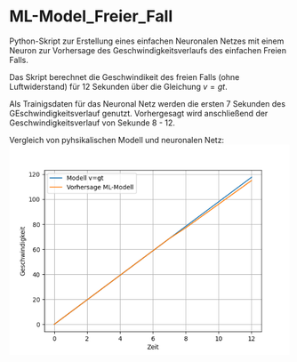 # ML-Model_Freier_Fall

Python-Skript zur Erstellung eines einfachen Neuronalen Netzes mit einem Neuron zur Vorhersage des Geschwindigkeitsverlaufs des einfachen Freien Falls. 

Das Skript berechnet die Geschwindikeit des freien Falls (ohne Luftwiderstand) für 12 Sekunden über die Gleichung $v = gt$.

Als Trainigsdaten für das Neuronal Netz werden die ersten 7 Sekunden des GEschwindigkeitsverlauf genutzt. 
Vorhergesagt wird anschließend der Geschwindigkeitsverlauf von Sekunde 8 - 12. 

Vergleich von pyhsikalischen Modell und neuronalen Netz:
![Screenshot](v_Verlauf.png)
